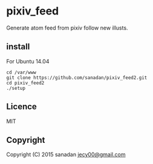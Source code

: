 # pixiv_feed
Generate atom feed from pixiv follow new illusts.

## install
For Ubuntu 14.04

    cd /var/www
    git clone https://github.com/sanadan/pixiv_feed2.git
    cd pixiv_feed2
    ./setup

## Licence
MIT

## Copyright
Copyright (C) 2015 sanadan <jecy00@gmail.com>
